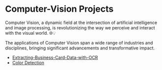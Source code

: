 # Computer-Vision Projects

Computer Vision, a dynamic field at the intersection of artificial intelligence and image processing, is revolutionizing the way we perceive and interact with the visual world. 🌐💡

The applications of Computer Vision span a wide range of industries and disciplines, bringing significant advancements and transformative impact.

- [Extracting-Business-Card-Data-with-OCR](https://github.com/prashanth-githubuser/Extracting-Business-Card-Data-with-OCR.git)
- [Color Detection](https://github.com/prashanth-githubuser/Computer-Vision/tree/490c28dac66da566c2ddf226d0c84be898691b46/Specific%20Coloured%20Object%20Detection) 
